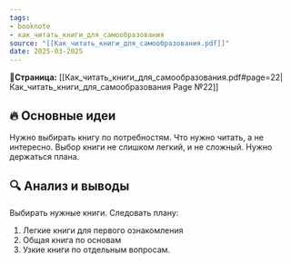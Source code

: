 ```yaml
---
tags: 
- booknote 
- как_читать_книги_для_самообразования
source: "[[Как_читать_книги_для_самообразования.pdf]]"
date: 2025-03-2025
---
```

**📝Страница:** [[Как_читать_книги_для_самообразования.pdf#page=22|Как_читать_книги_для_самообразования Page №22]]  

## 🔥 Основные идеи 

Нужно выбирать книгу по потребностям. Что нужно читать, а не интересно. Выбор книги  не слишком легкий, и не сложный. Нужно держаться плана. 

## 🔍 Анализ и выводы  
Выбирать нужные книги. 
Следовать плану:
1.  Легкие книги для первого ознакомления
2. Общая книга по основам
3.  Узкие книги по отдельным вопросам.



